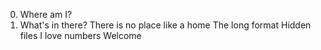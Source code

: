 0. Where am I?
1. What's in there?
There is no place like a home
The long format
Hidden files
I love numbers
Welcome
